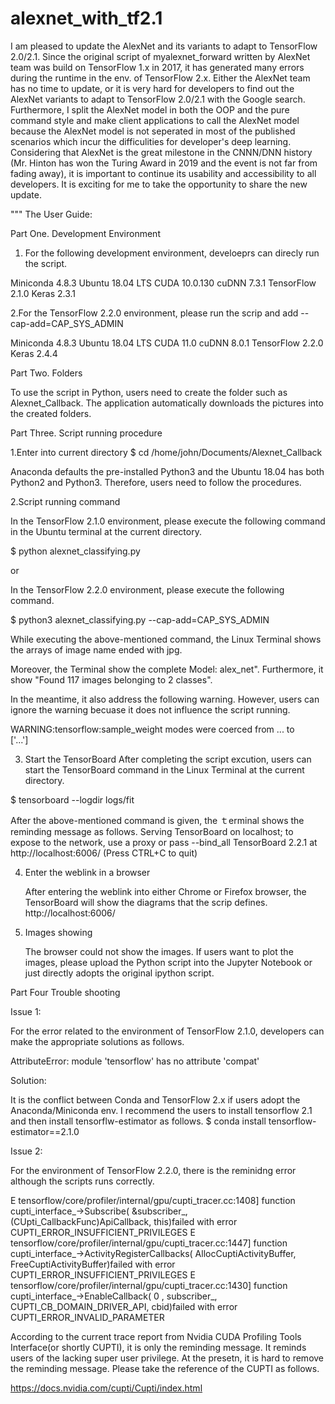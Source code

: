 # alexnet_with_tf2.1

I am pleased to update the AlexNet and its variants to adapt to TensorFlow 2.0/2.1. Since the original script of myalexnet_forward written by AlexNet team was build on TensorFlow 1.x in 2017, it has generated many errors during the runtime in the env. of TensorFlow 2.x. Either the AlexNet team has no time to update, or it is very hard for developers to find out the AlexNet variants to adapt to TensorFlow 2.0/2.1 with the Google search. Furthermore, I split the AlexNet model in both the OOP and the pure command style and make client applications to call the AlexNet model because the AlexNet model is not seperated in most of the published scenarios which incur the difficulities for developer's deep learning. Considering that AlexNet is the great milestone in the CNNN/DNN history (Mr. Hinton has won the Turing Award in 2019 and the event is not far from fading away), it is important to continue its usability and accessibility to all developers. It is exciting for me to take the opportunity to share the new update. 

"""
The User Guide: 

Part One. Development Environment

1. For the following development environment, develoeprs can direcly run the script. 

Miniconda 4.8.3
Ubuntu 18.04 LTS
CUDA 10.0.130
cuDNN 7.3.1 
TensorFlow 2.1.0
Keras 2.3.1 


2.For the TensorFlow 2.2.0 environment, please run the scrip and add --cap-add=CAP_SYS_ADMIN

Miniconda 4.8.3
Ubuntu 18.04 LTS
CUDA 11.0
cuDNN 8.0.1
TensorFlow 2.2.0
Keras 2.4.4


Part Two. Folders 

To use the script in Python, users need to create the folder such as Alexnet_Callback. The application 
automatically downloads the pictures into the created folders. 


Part Three. Script running procedure

1.Enter into current directory
   $ cd /home/john/Documents/Alexnet_Callback
   
Anaconda defaults the pre-installed Python3 and the Ubuntu 18.04 has both Python2 and Python3. Therefore, 
users need to follow the procedures. 

2.Script running command

  In the TensorFlow 2.1.0 environment, please execute the following command in the Ubuntu terminal at the current 
  directory.  
  
  $ python alexnet_classifying.py  
  
  or 
  
  In the TensorFlow 2.2.0 environment, please execute the following command. 
  
  $ python3 alexnet_classifying.py --cap-add=CAP_SYS_ADMIN
  
  While executing the above-mentioned command, the Linux Terminal shows the arrays of image name ended 
  with jpg. 
  
  Moreover, the Terminal show the complete Model: alex_net". Furthermore, it show "Found 117 images 
  belonging to 2 classes". 
  
  In the meantime, it also address the following warning. However, users can ignore the warning becuase it
  does not influence the script running. 
  
  WARNING:tensorflow:sample_weight modes were coerced from
  ...
    to  
  ['...']
 
  
3. Start the TensorBoard
   After completing the script excution, users can start the TensorBoard command in the Linux Terminal 
   at the current directory. 
   
  $ tensorboard --logdir logs/fit
  
  After the above-mentioned command is given, the ｔerminal shows the reminding message as follows. 
  Serving TensorBoard on localhost; to expose to the network, use a proxy or pass --bind_all
  TensorBoard 2.2.1 at http://localhost:6006/ (Press CTRL+C to quit)
  
4. Enter the weblink in a browser

   After entering the weblink into either Chrome or Firefox browser, the TensorBoard will show the diagrams
   that the scrip defines. 
   http://localhost:6006/
   
5. Images showing 

   The browser could not show the images. If users want to plot the images, please upload the Python script 
   into the Jupyter Notebook or just directly adopts the original ipython script. 
  
  
Part Four Trouble shooting 

Issue 1: 

For the error related to the environment of TensorFlow 2.1.0, developers can make the appropriate solutions as follows. 

AttributeError: 
module 'tensorflow' has no attribute 'compat'

Solution: 

It is the conflict between Conda and TensorFlow 2.x if users adopt the Anaconda/Miniconda env. I recommend 
the users to install tensorflow 2.1 and then install tensorflw-estimator as follows. 
$ conda install tensorflow-estimator==2.1.0


Issue 2:

For the environment of TensorFlow 2.2.0, there is the reminidng error although the scripts runs correctly. 

E tensorflow/core/profiler/internal/gpu/cupti_tracer.cc:1408] function cupti_interface_->Subscribe( &subscriber_, (CUpti_CallbackFunc)ApiCallback, this)failed with error CUPTI_ERROR_INSUFFICIENT_PRIVILEGES
E tensorflow/core/profiler/internal/gpu/cupti_tracer.cc:1447] function cupti_interface_->ActivityRegisterCallbacks( AllocCuptiActivityBuffer, FreeCuptiActivityBuffer)failed with error CUPTI_ERROR_INSUFFICIENT_PRIVILEGES
E tensorflow/core/profiler/internal/gpu/cupti_tracer.cc:1430] function cupti_interface_->EnableCallback( 0 , subscriber_, CUPTI_CB_DOMAIN_DRIVER_API, cbid)failed with error CUPTI_ERROR_INVALID_PARAMETER

According to the current trace report from Nvidia CUDA Profiling Tools Interface(or shortly CUPTI), it is only the reminding message. It reminds users of the lacking super user privilege. At the presetn, it is hard to remove the reminding message. Please take the reference of the CUPTI as follows. 

https://docs.nvidia.com/cupti/Cupti/index.html

